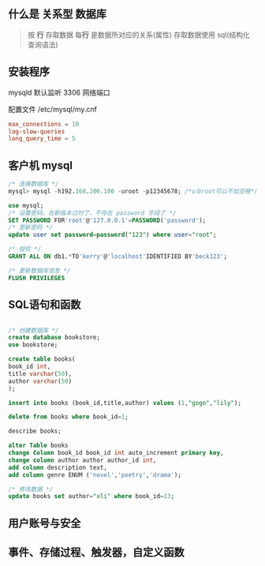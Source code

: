 ## 什么是 **关系型** 数据库

> 按 **行** 存取数据
> 每**行** 是数据所对应的关系(属性)
> 存取数据使用 sql(结构化查询语法)

## 安装程序
mysqld 默认监听 3306 网络端口


配置文件 /etc/mysql/my.cnf

``` cnf
max_connections = 10
log-slow-queries
long_query_time = 5
```

## 客户机 mysql

``` sql
/* 连接数据库 */
mysql> mysql -h192.168.206.100 -uroot -p12345678; /*u与root可以不加空格*/
```

``` sql
use mysql;
/* 设置密码，在新版本过时了，不存在 password 字段了 */
SET PASSWORD FOR'root'@'127.0.0.1'=PASSWORD('password');
/* 更新密码 */
update user set password=password("123") where user="root";
```

``` sql
/* 授权 */
GRANT ALL ON db1.*TO'kerry'@'localhost'IDENTIFIED BY'beck123';

/* 更新数据库信息 */
FLUSH PRIVILEGES
```

## SQL语句和函数

```sql

/* 创建数据库 */
create database bookstore;
use bookstore;

create table books(
book_id int,
title varchar(50),
author varchar(50)
);

insert into books (book_id,title,author) values (1,"gogo","lily");

delete from books where book_id=1;

describe books;

alter Table books
change Column book_id book_id int auto_increment primary key,
change column author author author_id int,
add column description text,
add column genre ENUM ('novel','poetry','drama');

/* 修改数据 */
update books set author="xli" where book_id=13;

```


## 用户账号与安全

## 事件、存储过程、触发器，自定义函数



